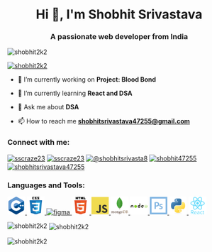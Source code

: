 <h1 align="center">Hi 👋, I'm Shobhit Srivastava</h1>
<h3 align="center">A passionate web developer from India</h3>

<p align="left"> <img src="https://komarev.com/ghpvc/?username=shobhit2k2&label=Profile%20views&color=0e75b6&style=flat" alt="shobhit2k2" /> </p>

<p align="left"> <a href="https://github.com/ryo-ma/github-profile-trophy"><img src="https://github-profile-trophy.vercel.app/?username=shobhit2k2" alt="shobhit2k2" /></a> </p>

- 🔭 I’m currently working on **Project: Blood Bond**

- 🌱 I’m currently learning **React and DSA**

- 💬 Ask me about **DSA**

- 📫 How to reach me **shobhitsrivastava47255@gmail.com**

<h3 align="left">Connect with me:</h3>
<p align="left">
<a href="https://instagram.com/sscraze23" target="blank"><img align="center" src="https://raw.githubusercontent.com/rahuldkjain/github-profile-readme-generator/master/src/images/icons/Social/instagram.svg" alt="sscraze23" height="30" width="40" /></a>
<a href="https://www.codechef.com/users/sscraze23" target="blank"><img align="center" src="https://cdn.jsdelivr.net/npm/simple-icons@3.1.0/icons/codechef.svg" alt="sscraze23" height="30" width="40" /></a>
<a href="https://www.hackerrank.com/@shobhitsrivasta8" target="blank"><img align="center" src="https://raw.githubusercontent.com/rahuldkjain/github-profile-readme-generator/master/src/images/icons/Social/hackerrank.svg" alt="@shobhitsrivasta8" height="30" width="40" /></a>
<a href="https://www.leetcode.com/shobhit47255" target="blank"><img align="center" src="https://raw.githubusercontent.com/rahuldkjain/github-profile-readme-generator/master/src/images/icons/Social/leet-code.svg" alt="shobhit47255" height="30" width="40" /></a>
<a href="https://auth.geeksforgeeks.org/user/shobhitsrivastava47255" target="blank"><img align="center" src="https://raw.githubusercontent.com/rahuldkjain/github-profile-readme-generator/master/src/images/icons/Social/geeks-for-geeks.svg" alt="shobhitsrivastava47255" height="30" width="40" /></a>
</p>

<h3 align="left">Languages and Tools:</h3>
<p align="left"> <a href="https://www.w3schools.com/cpp/" target="_blank" rel="noreferrer"> <img src="https://raw.githubusercontent.com/devicons/devicon/master/icons/cplusplus/cplusplus-original.svg" alt="cplusplus" width="40" height="40"/> </a> <a href="https://www.w3schools.com/css/" target="_blank" rel="noreferrer"> <img src="https://raw.githubusercontent.com/devicons/devicon/master/icons/css3/css3-original-wordmark.svg" alt="css3" width="40" height="40"/> </a> <a href="https://www.figma.com/" target="_blank" rel="noreferrer"> <img src="https://www.vectorlogo.zone/logos/figma/figma-icon.svg" alt="figma" width="40" height="40"/> </a> <a href="https://www.w3.org/html/" target="_blank" rel="noreferrer"> <img src="https://raw.githubusercontent.com/devicons/devicon/master/icons/html5/html5-original-wordmark.svg" alt="html5" width="40" height="40"/> </a> <a href="https://developer.mozilla.org/en-US/docs/Web/JavaScript" target="_blank" rel="noreferrer"> <img src="https://raw.githubusercontent.com/devicons/devicon/master/icons/javascript/javascript-original.svg" alt="javascript" width="40" height="40"/> </a> <a href="https://www.mongodb.com/" target="_blank" rel="noreferrer"> <img src="https://raw.githubusercontent.com/devicons/devicon/master/icons/mongodb/mongodb-original-wordmark.svg" alt="mongodb" width="40" height="40"/> </a> <a href="https://nodejs.org" target="_blank" rel="noreferrer"> <img src="https://raw.githubusercontent.com/devicons/devicon/master/icons/nodejs/nodejs-original-wordmark.svg" alt="nodejs" width="40" height="40"/> </a> <a href="https://www.photoshop.com/en" target="_blank" rel="noreferrer"> <img src="https://raw.githubusercontent.com/devicons/devicon/master/icons/photoshop/photoshop-line.svg" alt="photoshop" width="40" height="40"/> </a> <a href="https://www.python.org" target="_blank" rel="noreferrer"> <img src="https://raw.githubusercontent.com/devicons/devicon/master/icons/python/python-original.svg" alt="python" width="40" height="40"/> </a> <a href="https://reactjs.org/" target="_blank" rel="noreferrer"> <img src="https://raw.githubusercontent.com/devicons/devicon/master/icons/react/react-original-wordmark.svg" alt="react" width="40" height="40"/> </a> </p>

<p><img align="left" src="https://github-readme-stats.vercel.app/api/top-langs?username=shobhit2k2&show_icons=true&locale=en&layout=compact" alt="shobhit2k2" /></p>

<p>&nbsp;<img align="center" src="https://github-readme-stats.vercel.app/api?username=shobhit2k2&show_icons=true&locale=en" alt="shobhit2k2" /></p>

<p><img align="center" src="https://github-readme-streak-stats.herokuapp.com/?user=shobhit2k2&" alt="shobhit2k2" /></p>
